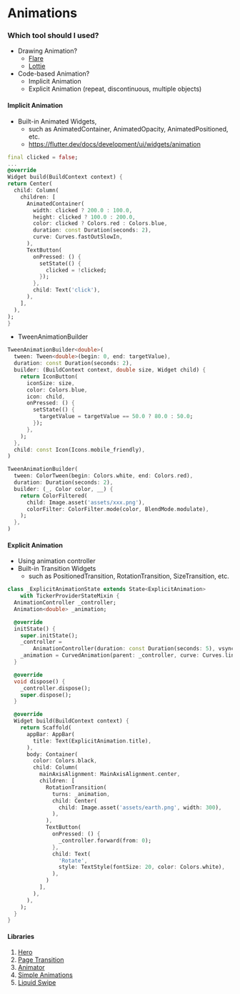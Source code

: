 # Animations

### Which tool should I used?

- Drawing Animation?
    - [Flare](https://pub.dev/packages/flare_flutter) 
    - [Lottie](https://pub.dev/packages/lottie)
- Code-based Animation?
    - Implicit Animation
    - Explicit Animation (repeat, discontinuous, multiple objects)

#### Implicit Animation
- Built-in Animated Widgets, 
    - such as AnimatedContainer, AnimatedOpacity, AnimatedPositioned, etc.
    - https://flutter.dev/docs/development/ui/widgets/animation
```dart
final clicked = false;
...
@override
Widget build(BuildContext context) {
return Center(
  child: Column(
    children: [
      AnimatedContainer(
        width: clicked ? 200.0 : 100.0,
        height: clicked ? 100.0 : 200.0,
        color: clicked ? Colors.red : Colors.blue,
        duration: const Duration(seconds: 2),
        curve: Curves.fastOutSlowIn,
      ),
      TextButton(
        onPressed: () {
          setState(() {
            clicked = !clicked;
          });
        },
        child: Text('click'),
      ),
    ],
  ),
);
}
```
- TweenAnimationBuilder
```dart
TweenAnimationBuilder<double>(
  tween: Tween<double>(begin: 0, end: targetValue),
  duration: const Duration(seconds: 2),
  builder: (BuildContext context, double size, Widget child) {
    return IconButton(
      iconSize: size,
      color: Colors.blue,
      icon: child,
      onPressed: () {
        setState(() {
          targetValue = targetValue == 50.0 ? 80.0 : 50.0;
        });
      },
    );
  },
  child: const Icon(Icons.mobile_friendly),
)
```

```dart
TweenAnimationBuilder(
  tween: ColorTween(begin: Colors.white, end: Colors.red),
  duration: Duration(seconds: 2),
  builder: (_, Color color, __) {
    return ColorFiltered(
      child: Image.asset('assets/xxx.png'),
      colorFilter: ColorFilter.mode(color, BlendMode.modulate),
    );
  },
)
```
#### Explicit Animation
- Using animation controller
- Built-in Transition Widgets
    - such as PositionedTransition, RotationTransition, SizeTransition, etc.

``` dart
class _ExplicitAnimationState extends State<ExplicitAnimation>
    with TickerProviderStateMixin {
  AnimationController _controller;
  Animation<double> _animation;

  @override
  initState() {
    super.initState();
    _controller =
        AnimationController(duration: const Duration(seconds: 5), vsync: this);
    _animation = CurvedAnimation(parent: _controller, curve: Curves.linear);
  }

  @override
  void dispose() {
    _controller.dispose();
    super.dispose();
  }

  @override
  Widget build(BuildContext context) {
    return Scaffold(
      appBar: AppBar(
        title: Text(ExplicitAnimation.title),
      ),
      body: Container(
        color: Colors.black,
        child: Column(
          mainAxisAlignment: MainAxisAlignment.center,
          children: [
            RotationTransition(
              turns: _animation,
              child: Center(
                child: Image.asset('assets/earth.png', width: 300),
              ),
            ),
            TextButton(
              onPressed: () {
                _controller.forward(from: 0);
              },
              child: Text(
                'Rotate',
                style: TextStyle(fontSize: 20, color: Colors.white),
              ),
            )
          ],
        ),
      ),
    );
  }
}
```

#### Libraries
1. [Hero](https://flutter.dev/docs/development/ui/animations/hero-animations)
2. [Page Transition](https://pub.dev/packages/page_transition)
3. [Animator](https://github.com/sharp3dges/animator)
4. [Simple Animations](https://pub.dev/packages/simple_animations)
5. [Liquid Swipe](https://pub.dev/packages/liquid_swipe)



